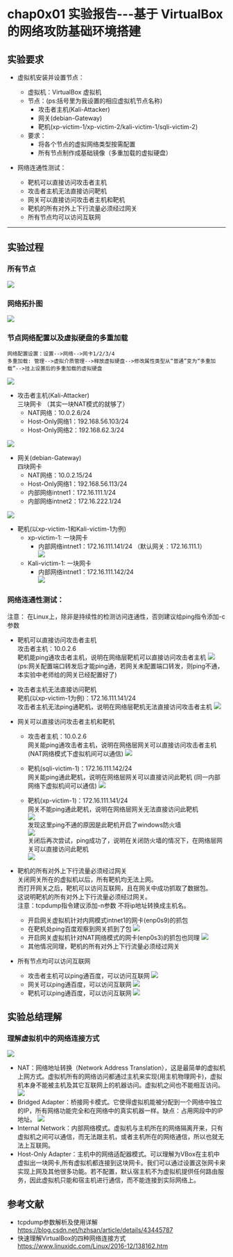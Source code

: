# chap0x01 实验报告---基于 VirtualBox 的网络攻防基础环境搭建

## 实验要求
* 虚拟机安装并设置节点：
    * 虚拟机：VirtualBox 虚拟机
    * 节点：(ps:括号里为我设置的相应虚拟机节点名称)
       * 攻击者主机(Kali-Attacker)
       * 网关(debian-Gateway)
       * 靶机(xp-victim-1/xp-victim-2/kali-victim-1/sqli-victim-2)
    * 要求：
       * 将各个节点的虚拟网络类型按需配置
       * 所有节点制作成基础镜像（多重加载的虚拟硬盘）

* 网络连通性测试：
    * 靶机可以直接访问攻击者主机
    * 攻击者主机无法直接访问靶机
    * 网关可以直接访问攻击者主机和靶机
    * 靶机的所有对外上下行流量必须经过网关
    * 所有节点均可以访问互联网  

*** 
## 实验过程
### 所有节点
![](images/boxes.png)

### 网络拓扑图
![](images/topology.png)

### 节点网络配置以及虚拟硬盘的多重加载
    网络配置设置：设置-->网络-->网卡1/2/3/4  
    多重加载: 管理-->虚拟介质管理-->释放虚拟硬盘-->修改属性类型从“普通”变为“多重加载”-->挂上设置后的多重加载的虚拟硬盘
![](images/doubleload.png)
             
* 攻击者主机(Kali-Attacker)  
三块网卡 （其实一块NAT模式的就够了）
    * NAT网络：10.0.2.6/24
    * Host-Only网络1：192.168.56.103/24
    * Host-Only网络2：192.168.62.3/24   

![](images/attacker.png)
* 网关(debian-Gateway)  
四块网卡
    * NAT网络：10.0.2.15/24
    * Host-Only网络1：192.168.56.113/24
    * 内部网络intnet1：172.16.111.1/24
    * 内部网络intnet2：172.16.222.1/24

![](images/gateway.png)
* 靶机(以xp-victim-1和Kali-victim-1为例)  
    * xp-victim-1:  一块网卡 
        * 内部网络intnet1：172.16.111.141/24   （默认网关：172.16.111.1）  
    ![](images/xp-victim.png)
    * Kali-victim-1:  一块网卡
        * 内部网络intnet1：172.16.111.142/24   
    ![](images/kali-victim.png)


### 网络连通性测试：   
注意： 在Linux上，除非是持续性的检测访问连通性，否则建议给ping指令添加-c参数
* 靶机可以直接访问攻击者主机  
   攻击者主机：10.0.2.6   
   靶机能ping通攻击者主机，说明在网络层靶机可以直接访问攻击者主机
   ![](images/victim-ping-attacker.png)  
   (ps:网关配置端口转发后才能ping通，若网关未配置端口转发，则ping不通，本实验中老师给的网关已经配置好了)

* 攻击者主机无法直接访问靶机  
   靶机(以xp-victim-1为例)：172.16.111.141/24  
   攻击者主机无法ping通靶机，说明在网络层靶机无法直接访问攻击者主机
   ![](images/attacker-ping-victim.png)  

* 网关可以直接访问攻击者主机和靶机
    * 攻击者主机：10.0.2.6  
      网关能ping通攻击者主机，说明在网络层网关可以直接访问攻击者主机  (NAT网络模式下虚拟机间可以通信)
    ![](images/gateway-ping-attacker.png)
     
    * 靶机(sqli-victim-1)：172.16.111.142/24  
      网关能ping通此靶机，说明在网络层网关可以直接访问此靶机 (同一内部网络下虚拟机间可以通信)
    ![](images/gateway-ping-sqli.png)    
    * 靶机(xp-victim-1)：172.16.111.141/24  
      网关不能ping通此靶机，说明在网络层网关无法直接访问此靶机  
    ![](images/gateway-ping-xp-fail.png)  
      发现这里ping不通的原因是此靶机开启了windows防火墙  
    ![](images/win-pro.png)  
      关闭后再次尝试，ping成功了，说明在关闭防火墙的情况下，在网络层网关可以直接访问此靶机  
    ![](images/gateway-ping-xp-ok.png)  
  
* 靶机的所有对外上下行流量必须经过网关     
关闭网关所在的虚拟机以后，所有靶机均无法上网。  
而打开网关之后，靶机可以访问互联网，且在网关中成功抓取了数据包。  
这说明靶机的所有对外上下行流量必须经过网关。   
注意：tcpdump指令建议添加-n参数 不将ip地址转换成主机名。
   * 开启网关虚拟机针对内网模式intnet1的网卡(enp0s9)的抓包
   * 在靶机处ping百度观察到网关抓到了包 
    ![](images/through-gateway.png)  
   * 开启网关虚拟机针对NAT网络模式的网卡(enp0s3)的抓包也同理
    ![](images/through-gateway-NAT.png)
   * 其他情况同理，靶机的所有对外上下行流量必须经过网关
* 所有节点均可以访问互联网  
    * 攻击者主机可以ping通百度，可以访问互联网
    ![](images/attacker-ping-baidu.png)
    * 网关可以ping通百度，可以访问互联网
    ![](images/gateway-ping-baidu.png)
    * 靶机可以ping通百度，可以访问互联网
    ![](images/victim-ping-baidu.png)


## 实验总结理解
### 理解虚拟机中的网络连接方式
![](images/table.png)
* NAT：网络地址转换（Network Address Translation），这是最简单的虚拟机上网方式。虚拟机所有的网络访问都通过主机来实现(用主机物理网卡)，虚拟机本身不能被主机及其它互联网上的机器访问。虚拟机之间也不能相互访问。
  ![](images/NAT.png)
* Bridged Adapter：桥接网卡模式。它使得虚拟机能被分配到一个网络中独立的IP，所有网络功能完全和在网络中的真实机器一样。缺点：占用网段中的IP地址。
  ![](images/Bridged.png)
* Internal Network：内部网络模式。虚拟机与主机所在的网络隔离开来，只有虚拟机之间可以通信，而无法跟主机，或者主机所在的网络通信，所以也就无法上互联网。
* Host-Only Adapter：主机中的网络适配器模式。可以理解为VBox在主机中虚拟出一块网卡,所有虚拟机都连接到这块网卡。我们可以通过设置这张网卡来实现上网及其他很多功能。若不配置，默认宿主机不为虚拟机提供任何路由服务，因此虚拟机只能和宿主机进行通信，而不能连接到实际网络上。


## 参考文献
* tcpdump参数解析及使用详解 https://blog.csdn.net/hzhsan/article/details/43445787
* 快速理解VirtualBox的四种网络连接方式 https://www.linuxidc.com/Linux/2016-12/138162.htm





